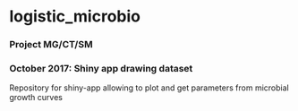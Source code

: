 # logistic_microbio
### Project MG/CT/SM 
### October 2017: Shiny app drawing dataset
Repository for shiny-app allowing to plot and get parameters from microbial growth curves
